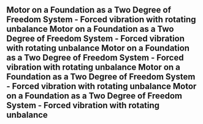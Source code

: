 ## Motor on a Foundation as a Two Degree of Freedom System - Forced vibration with rotating unbalance  Motor on a Foundation as a Two Degree of Freedom System - Forced vibration with rotating unbalance  Motor on a Foundation as a Two Degree of Freedom System - Forced vibration with rotating unbalance  Motor on a Foundation as a Two Degree of Freedom System - Forced vibration with rotating unbalance  Motor on a Foundation as a Two Degree of Freedom System - Forced vibration with rotating unbalance  
